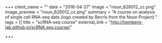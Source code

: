 +++
client_name = ""
date = "2016-04-27"
image = "noun_626012_cc.png"
image_preview = "noun_626012_cc.png"
summary = "A course on analysis of single cell RNA-seq data (logo created by Becris from the Noun Project)."
tags = []
title = "scRNA-seq course"
external_link = "http://hemberg-lab.github.io/scRNA.seq.course/"

+++
